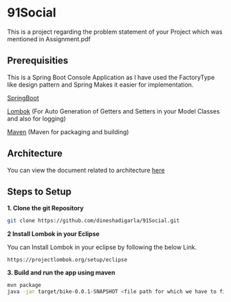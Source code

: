 # 91Social

This is a project regarding the problem statement of your Project which was mentioned in Assignment.pdf


## Prerequisities

This is a Spring Boot Console Application as I have used the FactoryType like design pattern and Spring Makes it easier for implementation.

[SpringBoot](https://spring.io/projects/spring-boot) 

[Lombok](https://projectlombok.org/) (For Auto Generation of Getters and Setters in your Model Classes and also for logging)

[Maven](https://maven.apache.org/) (Maven for packaging and building)

## Architecture
You can view the document related to architecture [here](https://docs.google.com/document/d/1lLsWjXzgrc3PpO1WXoGGn18WaSxyGdSRaOt8efaBW0g/edit?usp=sharing)

## Steps to Setup

**1. Clone the git Repository**
```bash
git clone https://github.com/dineshadigarla/91Social.git
```

**2 Install Lombok in your Eclipse**

You can Install Lombok in your eclipse by following the below Link.

```
https://projectlombok.org/setup/eclipse
```

**3. Build and run the app using maven**

```bash
mvn package
java -jar target/bike-0.0.1-SNAPSHOT <file path for which we have to find the prices>

```
